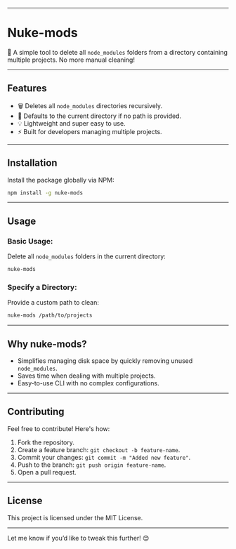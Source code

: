 
---

# **Nuke-mods**  
🚀 A simple tool to delete all `node_modules` folders from a directory containing multiple projects. No more manual cleaning!

---

## **Features**  
- 🗑️ Deletes all `node_modules` directories recursively.  
- 🌟 Defaults to the current directory if no path is provided.  
- 💡 Lightweight and super easy to use.  
- ⚡ Built for developers managing multiple projects.

---

## **Installation**  
Install the package globally via NPM:  
```bash
npm install -g nuke-mods
```

---

## **Usage**  
### Basic Usage:  
Delete all `node_modules` folders in the current directory:  
```bash
nuke-mods
```

### Specify a Directory:  
Provide a custom path to clean:  
```bash
nuke-mods /path/to/projects
```

---

## **Why nuke-mods?**  
- Simplifies managing disk space by quickly removing unused `node_modules`.  
- Saves time when dealing with multiple projects.  
- Easy-to-use CLI with no complex configurations.

---

## **Contributing**  
Feel free to contribute! Here's how:  
1. Fork the repository.  
2. Create a feature branch: `git checkout -b feature-name`.  
3. Commit your changes: `git commit -m "Added new feature"`.  
4. Push to the branch: `git push origin feature-name`.  
5. Open a pull request.

---

## **License**  
This project is licensed under the MIT License.  

---

Let me know if you’d like to tweak this further! 😊
